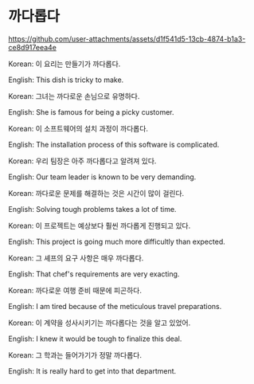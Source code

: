 # 까다롭다

https://github.com/user-attachments/assets/d1f541d5-13cb-4874-b1a3-ce8d917eea4e

Korean: 이 요리는 만들기가 까다롭다.

English: This dish is tricky to make.


Korean: 그녀는 까다로운 손님으로 유명하다.

English: She is famous for being a picky customer.


Korean: 이 소프트웨어의 설치 과정이 까다롭다.

English: The installation process of this software is complicated.


Korean: 우리 팀장은 아주 까다롭다고 알려져 있다.

English: Our team leader is known to be very demanding.


Korean: 까다로운 문제를 해결하는 것은 시간이 많이 걸린다.

English: Solving tough problems takes a lot of time.


Korean: 이 프로젝트는 예상보다 훨씬 까다롭게 진행되고 있다.

English: This project is going much more difficultly than expected.


Korean: 그 셰프의 요구 사항은 매우 까다롭다.

English: That chef's requirements are very exacting.


Korean: 까다로운 여행 준비 때문에 피곤하다.

English: I am tired because of the meticulous travel preparations.


Korean: 이 계약을 성사시키기는 까다롭다는 것을 알고 있었어.

English: I knew it would be tough to finalize this deal.


Korean: 그 학과는 들어가기가 정말 까다롭다.

English: It is really hard to get into that department.
